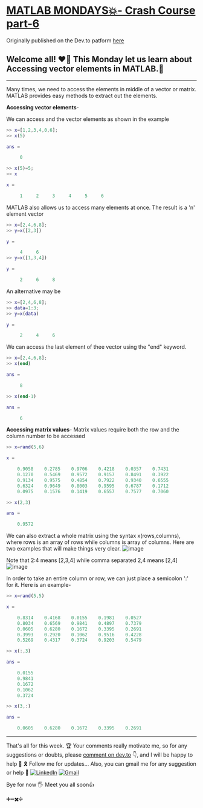 # [MATLAB MONDAYS💥- Crash Course part-6](https://dev.to/aatmaj/matlab-mondays-crash-course-part-6-2c3c)

Originally published on the Dev.to patform [here](https://dev.to/aatmaj/matlab-mondays-crash-course-part-6-2c3c)

Welcome all! ❤️‍🔥 This Monday let us learn about Accessing vector elements in MATLAB.🤟
---
_____
Many times, we need to access the elements in middle of a vector or matrix. MATLAB provides easy methods to extract out the elements.


**Accessing vector elements**-

We can access and the vector elements as shown in the example
```MATLAB
>> x=[1,2,3,4,0,6];
>> x(5)

ans =

     0

>> x(5)=5;
>> x

x =

     1     2     3     4     5     6
```

MATLAB also allows us to access many elements at once. The result is a 'n' element vector
```MATLAB
>> x=[2,4,6,8];
>> y=x([2,3])

y =

     4     6
>> y=x([1,3,4])

y =

     2     6     8
```
An alternative may be 
```MATLAB
>> x=[2,4,6,8];
>> data=1:3;
>> y=x(data)

y =

     2     4     6
```

We can access the last element of thee vector using the "end" keyword.

```MATLAB
>> x=[2,4,6,8];
>> x(end)

ans =

     8

>> x(end-1)

ans =

     6
```

**Accessing matrix values**-
Matrix values require both the row and the column number to be accessed
```MATLAB
>> x=rand(5,6)

x =

    0.9058    0.2785    0.9706    0.4218    0.0357    0.7431
    0.1270    0.5469    0.9572    0.9157    0.8491    0.3922
    0.9134    0.9575    0.4854    0.7922    0.9340    0.6555
    0.6324    0.9649    0.8003    0.9595    0.6787    0.1712
    0.0975    0.1576    0.1419    0.6557    0.7577    0.7060

>> x(2,3)

ans =

    0.9572
```

We can also extract a whole matrix using the syntax
x(rows,columns), where rows is an array of rows while columns is array of columns. Here are two examples that will make things very clear.
![image](https://dev-to-uploads.s3.amazonaws.com/uploads/articles/m8g4lgx1u1uhkgzekiok.png)

Note that 2:4 means [2,3,4] while comma separated 2,4 means [2,4]
![image](https://dev-to-uploads.s3.amazonaws.com/uploads/articles/566x0w1q2fhks3yjeljr.png)
 
 In order to take an entire column or row, we can just place a semicolon ':' for it. Here is an example-
```MATLAB
>> x=rand(5,5)

x =

    0.8314    0.4168    0.0155    0.1981    0.0527
    0.8034    0.6569    0.9841    0.4897    0.7379
    0.0605    0.6280    0.1672    0.3395    0.2691
    0.3993    0.2920    0.1062    0.9516    0.4228
    0.5269    0.4317    0.3724    0.9203    0.5479

>> x(:,3)

ans =

    0.0155
    0.9841
    0.1672
    0.1062
    0.3724

>> x(3,:)

ans =

    0.0605    0.6280    0.1672    0.3395    0.2691
```

_____
That's all for this week. 🏆 Your comments really motivate me, so for any suggestions or doubts, please [comment on dev.to](https://dev.to/aatmaj/matlab-mondays-crash-course-part-6-2c3c) 👇, and I will be happy to help 🙂 🎗️ Follow me for updates...
Also, you can gmail me for any suggestion or help 🙌
[![LinkedIn][1.2]][1]
[![Gmail][2.2]][2]


[1.2]: https://img.shields.io/badge/linkedin-%230077B5.svg?&style=for-the-badge&logo=linkedin&logoColor=white 
[2.2]: https://img.shields.io/badge/Gmail-D14836?style=for-the-badge&logo=gmail&logoColor=white

[1]: https://www.linkedin.com/in/aatmajmhatre/
[2]: https://aatmaj.mhatre@gmail.com

Bye for now 🖐
Meet you all soon👍

➕➖✖️➗
